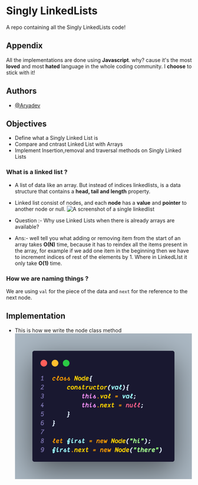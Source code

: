 
# Singly LinkedLists

A repo containing all the Singly LinkedLists code!



## Appendix

All the implementations are done using **Javascript**. why? cause it's the most **loved** and most **hated** language in the whole coding community. I **choose** to stick with it!


## Authors

- [@Aryadev](https://github.com/Aryadev19)


## Objectives

- Define what a Singly Linked List is
- Compare and cntrast Linked List with Arrays
- Implement Insertion,removal and traversal methods on Singly Linked Lists

### What is a linked list ?
- A list of data like an array. But instead of indices linkedlists, is a data structure that contains a **head, tail and length** property.
- Linked list consist of nodes, and each **node** has a **value** and **pointer** to another node or null.
![A screenshot of a single linkedlist](https://miro.medium.com/v2/resize:fit:953/1*iiEWrP2IznA6HbmuIdK0lQ.png)

- Question :- Why use Linked Lists when there is already arrays are available?
- Ans:- well tell you what adding or removing item from the start of an array takes **O(N)** time, because it has to reindex all the items present in the array, for example if we add one item in the beginning then we have to increment indices of rest of the elements by 1. Where in LinkedLIst it only take **O(1)** time.

### How we are naming things ?
We are using `val` for the piece of the data and `next` for the reference to the next node.

## Implementation

- This is how we write the node class method
![node class codesnap](./images/code.png)
